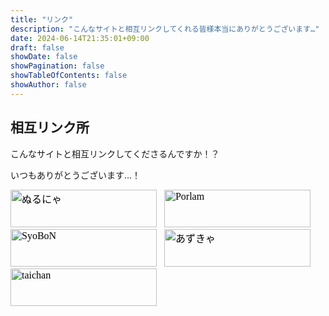 ```yaml
---
title: "リンク"
description: "こんなサイトと相互リンクしてくれる皆様本当にありがとうございます…"
date: 2024-06-14T21:35:01+09:00
draft: false
showDate: false
showPagination: false
showTableOfContents: false
showAuthor: false
---
```


## 相互リンク所

こんなサイトと相互リンクしてくださるんですか！？

いつもありがとうございます…！

<a style="all: initial; margin-right: 0.5em;" href="https://nullnyat.nca10.moe/" target="_blank" rel="noopener noreferrer"><img style="all: initial; cursor: pointer; width: 234px; height: 60px;" src="https://nullnyat.nca10.moe/nullnyat-banner.png" alt="ぬるにゃ" class="nozoom" onerror="this.src='/img/banner/nullnyat-nca10-moe.webp'"></a>
<a style="all: initial; margin-right: 0.5em;" href="https://blog.starlamp.su" target="_blank" rel="noopener noreferrer"><img style="all: initial; cursor: pointer; width: 234px; height: 60px;" src="https://obj.04.si/banner.png" alt="Porlam" class="nozoom" onerror="this.src='/img/banner/starlamp-su.webp'"></a>
<a style="all: initial; margin-right: 0.5em;" href="https://syobon.net/" target="_blank" rel="noopener noreferrer"><img style="all: initial; cursor: pointer; width: 234px; height: 60px;" src="https://syobon.net/img/banner.png" alt="SyoBoN" class="nozoom" onerror="this.src='/img/banner/syobon-net.png'"></a>
<a style="all: initial; margin-right: 0.5em;" href="https://blog.adzuki.me/" target="_blank" rel="noopener noreferrer"><img style="all: initial; cursor:pointer; width: 234px; height: 60px;" src="https://blog.adzuki.me/banner.png" alt="あずきゃ" class="nozoom" onerror="this.src='/img/banner/blog-adzuki-me.png'"></a>
<a style="all: initial; margin-right: 0.5em;" href="https://taichan.site/" target="_blank" rel="noopener noreferrer"><img style="all: initial; cursor:pointer; width: 234px; height: 60px;" src="https://taichan.site/assets/banner.png" alt="taichan" class="nozoom" onerror="this.src='/img/banner/taichan-site.png'"></a>
